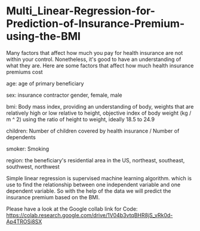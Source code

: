 # Multi_Linear-Regression-for-Prediction-of-Insurance-Premium-using-the-BMI

Many factors that affect how much you pay for health insurance are not within your control. Nonetheless, it's good to have an understanding of what they are. 
Here are some factors that affect how much health insurance premiums cost

age: age of primary beneficiary

sex: insurance contractor gender, female, male

bmi: Body mass index, providing an understanding of body, weights that are relatively high or low relative to height, objective index of body weight (kg / m ^ 2)
     using the ratio of height to weight, ideally 18.5 to 24.9
     
children: Number of children covered by health insurance / Number of dependents

smoker: Smoking

region: the beneficiary's residential area in the US, northeast, southeast, southwest, northwest

Simple linear regression is supervised machine learning algorithm. which is use to find the relationship between one independent variable and one dependent variable. 
So with the help of the data we will predict the insurance premium based on the BMI.

Please have a look at the Google collab link for Code:
https://colab.research.google.com/drive/1V04b3vtqBHR8jS_vRk0d-Ap4TROSi8SX
